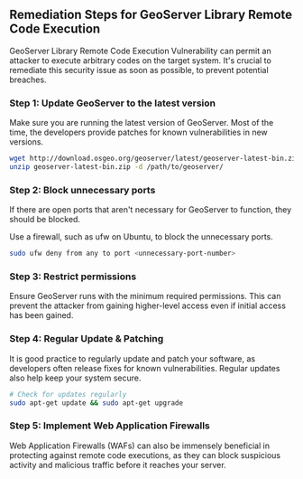 

## Remediation Steps for GeoServer Library Remote Code Execution

GeoServer Library Remote Code Execution Vulnerability can permit an attacker to execute arbitrary codes on the target system. It's crucial to remediate this security issue as soon as possible, to prevent potential breaches. 

### Step 1: Update GeoServer to the latest version

Make sure you are running the latest version of GeoServer. Most of the time, the developers provide patches for known vulnerabilities in new versions. 
```bash
wget http://download.osgeo.org/geoserver/latest/geoserver-latest-bin.zip
unzip geoserver-latest-bin.zip -d /path/to/geoserver/
```
### Step 2: Block unnecessary ports

If there are open ports that aren't necessary for GeoServer to function, they should be blocked. 

Use a firewall, such as ufw on Ubuntu, to block the unnecessary ports.
```bash
sudo ufw deny from any to port <unnecessary-port-number>
```
### Step 3: Restrict permissions

Ensure GeoServer runs with the minimum required permissions. This can prevent the attacker from gaining higher-level access even if initial access has been gained.

### Step 4: Regular Update & Patching

It is good practice to regularly update and patch your software, as developers often release fixes for known vulnerabilities. Regular updates also help keep your system secure.

```bash
# Check for updates regularly
sudo apt-get update && sudo apt-get upgrade 
```

### Step 5: Implement Web Application Firewalls

Web Application Firewalls (WAFs) can also be immensely beneficial in protecting against remote code executions, as they can block suspicious activity and malicious traffic before it reaches your server.
